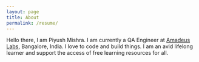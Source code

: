 ```yaml
---
layout: page
title: About
permalink: /resume/
---
```


Hello there,
I am Piyush Mishra. I am currently a QA Engineer at [Amadeus Labs](http://amadeus.com/), Bangalore, India. I love to code and build things.
I am an avid lifelong learner and support the access of free learning resources for all.

